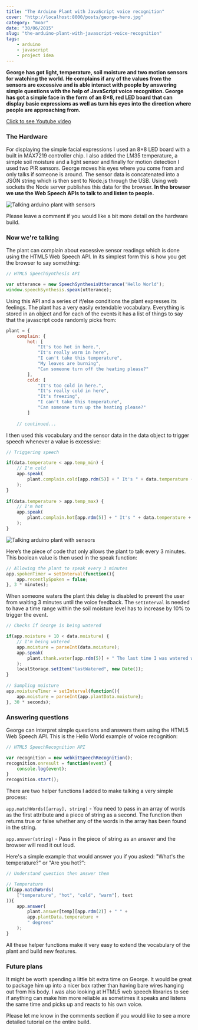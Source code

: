 ```yaml
---
title: "The Arduino Plant with JavaScript voice recognition"
cover: "http://localhost:8000/posts/george-hero.jpg"
category: "moar"
date: "30/06/2015"
slug: "the-arduino-plant-with-javascript-voice-recognition"
tags:
    - arduino
    - javascript
    - project idea
---
```


**George has got light, temperature, soil moisture and two motion sensors for watching the world. He complains if any of the values from the sensors are excessive and is able interact with people by answering simple questions with the help of JavaScript voice recognition. George has got a simple face in the form of an 8×8, red LED board that can display basic expressions as well as turn his eyes into the direction where people are approaching from.**

<a class="youtube-video" href="https://www.youtube.com/embed/YGVS78MR5kY" target="_blank">Click to see Youtube video</a>

### The Hardware

For displaying the simple facial expressions I used an 8×8 LED board with a built in MAX7219 controller chip. I also added the LM35 temperature, a simple soil moisture and a light sensor and finally for motion detection I used two PIR sensors. George moves his eyes where you come from and only talks if someone is around. The sensor data is concatenated into a JSON string which is then sent to Node.js through the USB. Using web sockets the Node server publishes this data for the browser. **In the browser we use the Web Speech APIs to talk to and listen to people.**

![Talking arduino plant with sensors](http://localhost:8000/posts/george.jpg)

Please leave a comment if you would like a bit more detail on the hardware build.

### Now we're talking

The plant can complain about excessive sensor readings which is done using the HTML5 Web Speech API. In its simplest form this is how you get the browser to say something:

``` javascript
// HTML5 SpeechSynthesis API

var utterance = new SpeechSynthesisUtterance('Hello World');
window.speechSynthesis.speak(utterance);
```

Using this API and a series of if/else conditions the plant expresses its feelings. The plant has a very easily extendable vocabulary. Everything is stored in an object and for each of the events it has a list of things to say that the javascript code randomly picks from:

``` javascript
plant = {
    complain: {
        hot: [
            "It's too hot in here.",
            "It's really warm in here",
            "I can't take this temperature",
            "My leaves are burning",
            "Can someone turn off the heating please?"
        ],
        cold: [
            "It's too cold in here.",
            "It's really cold in here",
            "It's freezing",
            "I can't take this temperature",
            "Can someone turn up the heating please?"
        ]
 
    // continued...
```

I then used this vocabulary and the sensor data in the data object to trigger speech whenever a value is excessive:

``` javascript
// Triggering speech

if(data.temperature < app.temp_min) {
    // I'm cold
    app.speak(
        plant.complain.cold[app.rdm(5)] + " It's " + data.temperature + " degrees.", false
    );
}
                 
if(data.temperature > app.temp_max) {
    // I'm hot
    app.speak(
        plant.complain.hot[app.rdm(5)] + " It's " + data.temperature + " degrees.", false
    );
}
```

![Talking arduino plant with sensors](http://localhost:8000/posts/george-hero.jpg)

Here’s the piece of code that only allows the plant to talk every 3 minutes. This boolean value is then used in the speak function:

``` javascript
// Allowing the plant to speak every 3 minutes
app.spokenTimer = setInterval(function(){
    app.recentlySpoken = false;
}, 3 * minutes);
```

When someone waters the plant this delay is disabled to prevent the user from waiting 3 minutes until the voice feedback. The `setInterval` is needed to have a time range within the soil moisture level has to increase by 10% to trigger the event.

``` javascript
// Checks if George is being watered

if(app.moisture + 10 < data.moisture) {
    // I'm being watered
    app.moisture = parseInt(data.moisture);
    app.speak(
        plant.thank.water[app.rdm(5)] + " The last time I was watered was " + watered.returnDate(), true
    );
    localStorage.setItem("lastWatered", new Date());
}
 
// Sampling moisture
app.moistureTimer = setInterval(function(){
    app.moisture = parseInt(app.plantData.moisture);
}, 30 * seconds);
```

### Answering questions

George can interpret simple questions and answers them using the HTML5 Web Speech API. This is the Hello World example of voice recognition:

``` javascript
// HTML5 SpeechRecognition API

var recognition = new webkitSpeechRecognition();
recognition.onresult = function(event) {
    console.log(event);
}
recognition.start();
```

There are two helper functions I added to make talking a very simple process:

`app.matchWords([array], string)` - You need to pass in an array of words as the first attribute and a piece of string as a second. The function then returns true or false whether any of the words in the array has been found in the string.

`app.answer(string)` - Pass in the piece of string as an answer and the browser will read it out loud.

Here's a simple example that would answer you if you asked: "What's the temperature?" or "Are you hot?":

``` javascript
// Understand question then answer them

// Temperature
if(app.matchWords(
    ["temperature", "hot", "cold", "warm"], text
)){
    app.answer(
        plant.answer[temp][app.rdm(2)] + " " +
        app.plantData.temperature +
        " degrees"
    );
}
```

All these helper functions make it very easy to extend the vocabulary of the plant and build new features.

### Future plans

It might be worth spending a little bit extra time on George. It would be great to package him up into a nicer box rather than having bare wires hanging out from his body. I was also looking at HTML5 web speech libraries to see if anything can make him more reliable as sometimes it speaks and listens the same time and picks up and reacts to his own voice.

Please let me know in the comments section if you would like to see a more detailed tutorial on the entire build.

